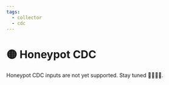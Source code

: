 ```yaml
---
tags:
  - collector
  - cdc
---
```


# 🟡 Honeypot CDC

Honeypot CDC inputs are not yet supported. Stay tuned 🏴‍☠️😉😮.
